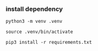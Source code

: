 ### install dependency
```
python3 -m venv .venv

source .venv/bin/activate

pip3 install -r requirements.txt
```